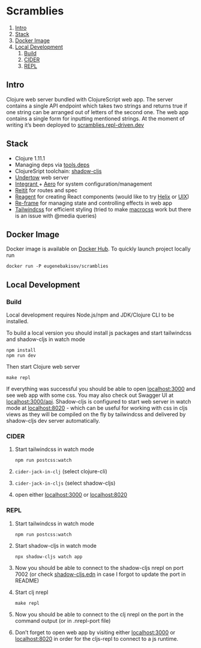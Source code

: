 

# Scramblies

1.  [Intro](#Intro)
2.  [Stack](#Stack)
3.  [Docker Image](#DockerImage)
4.  [Local Development](#Local)
    1.  [Build](#LocalBuild)
    2.  [CIDER](#LocalCider)
    3.  [REPL](#LocalREPL)


<a id="Intro"></a>

## Intro

Clojure web server bundled with ClojureScript web app.
The server contains a single API endpoint which takes two strings and returns true if one string can be arranged out of letters of the second one.
The web app contains a single form for inputting mentioned strings.
At the moment of writing it&rsquo;s been deployed to [scramblies.repl-driven.dev](https://scramblies.repl-driven.dev)


<a id="Stack"></a>

## Stack

-   Clojure 1.11.1
-   Managing deps via [tools.deps](https://github.com/clojure/tools.deps.alpha)
-   ClojureSript toolchain: [shadow-cljs](https://github.com/thheller/shadow-cljs)
-   [Undertow](https://undertow.io/) web server
-   [Integrant ](https://github.com/weavejester/integrant)+ [Aero](https://github.com/juxt/aero) for system configuration/management
-   [Reitit](https://github.com/metosin/reitit) for routes and spec
-   [Reagent](https://github.com/reagent-project/reagent) for creating React components (would like to try [Helix](https://github.com/lilactown/helix) or [UIX](https://github.com/pitch-io/uix))
-   [Re-frame](https://github.com/day8/re-frame) for managing state and controlling effects in web app
-   [Tailwindcss](https://github.com/tailwindlabs/tailwindcss) for efficient styling (tried to make [macrocss](https://github.com/HealthSamurai/macrocss) work but there is an issue with @media queries)


<a id="DockerImage"></a>

## Docker Image

Docker image is available on [Docker Hub](https://hub.docker.com/r/eugenebakisov/scramblies/).
To quickly launch project locally run

    docker run -P eugenebakisov/scramblies


<a id="Local"></a>

## Local Development


<a id="LocalBuild"></a>

### Build

Local development requires Node.js/npm and JDK/Clojure CLI to be installed.

To build a local version you should install js packages and start tailwindcss and shadow-cljs in watch mode

    npm install
    npm run dev

Then start Clojure web server

    make repl

If everything was successful you should be able to open [localhost:3000](http://localhost:3000) and see web app with some css. You may also check out Swagger UI at [localhost:3000/api](http://localhost:300/api).
Shadow-cljs is configured to start web server in watch mode at [localhost:8020](http://localhost:8020) - which can be useful for working with css in cljs views as they will be compiled on the fly by tailwindcss and delivered by shadow-cljs dev server automatically.


<a id="LocalCider"></a>

### CIDER

1.  Start tailwindcss in watch mode
    
        npm run postcss:watch
2.  `cider-jack-in-clj` (select clojure-cli)
3.  `cider-jack-in-cljs` (select shadow-cljs)
4.  open either [localhost:3000](http://localhost:3000) or [localhost:8020](http://localhost:8020)


<a id="LocalREPL"></a>

### REPL

1.  Start tailwindcss in watch mode
    
        npm run postcss:watch
2.  Start shadow-cljs in watch mode
    
        npx shadow-cljs watch app
3.  Now you should be able to connect to the shadow-cljs nrepl on port 7002 (or check [shadow-cljs.edn](https://github.com/eugenebakisov/scramblies/blob/master/shadow-cljs.edn) in case I forgot to update the port in README)
4.  Start clj nrepl
    
        make repl
5.  Now you should be able to connect to the clj nrepl on the port in the command output (or in .nrepl-port file)
6.  Don&rsquo;t forget to open web app by visiting either [localhost:3000](http://localhost:3000) or [localhost:8020](http://localhost:8020) in order for the cljs-repl to connect to a js runtime.

